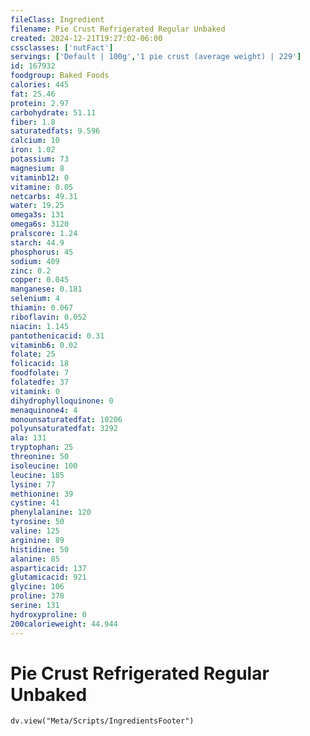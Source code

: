 ```yaml
---
fileClass: Ingredient
filename: Pie Crust Refrigerated Regular Unbaked
created: 2024-12-21T19:27:02-06:00
cssclasses: ['nutFact']
servings: ['Default | 100g','1 pie crust (average weight) | 229']
id: 167932
foodgroup: Baked Foods
calories: 445
fat: 25.46
protein: 2.97
carbohydrate: 51.11
fiber: 1.8
saturatedfats: 9.596
calcium: 10
iron: 1.02
potassium: 73
magnesium: 8
vitaminb12: 0
vitamine: 0.05
netcarbs: 49.31
water: 19.25
omega3s: 131
omega6s: 3120
pralscore: 1.24
starch: 44.9
phosphorus: 45
sodium: 409
zinc: 0.2
copper: 0.045
manganese: 0.181
selenium: 4
thiamin: 0.067
riboflavin: 0.052
niacin: 1.145
pantothenicacid: 0.31
vitaminb6: 0.02
folate: 25
folicacid: 18
foodfolate: 7
folatedfe: 37
vitamink: 0
dihydrophylloquinone: 0
menaquinone4: 4
monounsaturatedfat: 10206
polyunsaturatedfat: 3292
ala: 131
tryptophan: 25
threonine: 50
isoleucine: 100
leucine: 185
lysine: 77
methionine: 39
cystine: 41
phenylalanine: 120
tyrosine: 50
valine: 125
arginine: 89
histidine: 50
alanine: 85
asparticacid: 137
glutamicacid: 921
glycine: 106
proline: 378
serine: 131
hydroxyproline: 0
200calorieweight: 44.944
---
```


# Pie Crust Refrigerated Regular Unbaked

```dataviewjs
dv.view("Meta/Scripts/IngredientsFooter")
```